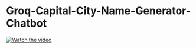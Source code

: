 # Groq-Capital-City-Name-Generator-Chatbot
[![Watch the video](https://img.youtube.com/vi/<VIDEO_ID>/0.jpg)]([https://www.youtube.com/watch?v=<VIDEO_ID](https://www.youtube.com/watch?v=4cbWMbq2B60)>)


